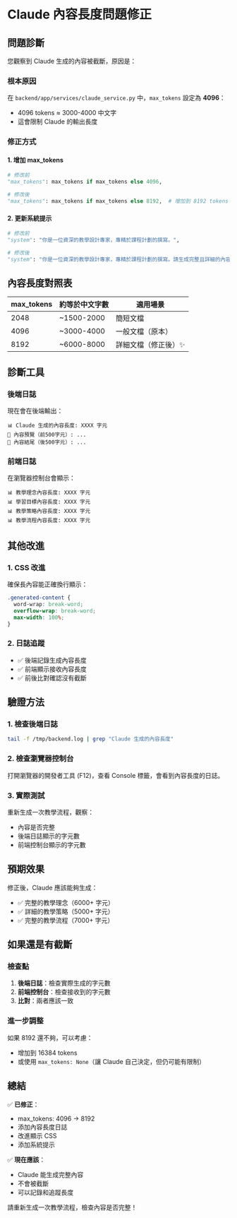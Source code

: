 # Claude 內容長度問題修正

## 問題診斷

您觀察到 Claude 生成的內容被截斷，原因是：

### 根本原因

在 `backend/app/services/claude_service.py` 中，`max_tokens` 設定為 **4096**：

- 4096 tokens ≈ 3000-4000 中文字
- 這會限制 Claude 的輸出長度

### 修正方式

#### 1. 增加 max_tokens

```python
# 修改前
"max_tokens": max_tokens if max_tokens else 4096,

# 修改後
"max_tokens": max_tokens if max_tokens else 8192,  # 增加到 8192 tokens
```

#### 2. 更新系統提示

```python
# 修改前
"system": "你是一位資深的教學設計專家，專精於課程計劃的撰寫。",

# 修改後
"system": "你是一位資深的教學設計專家，專精於課程計劃的撰寫。請生成完整且詳細的內容。",
```

## 內容長度對照表

| max_tokens | 約等於中文字數 | 適用場景             |
| ---------- | -------------- | -------------------- |
| 2048       | ~1500-2000     | 簡短文檔             |
| 4096       | ~3000-4000     | 一般文檔（原本）     |
| 8192       | ~6000-8000     | 詳細文檔（修正後）✨ |

## 診斷工具

### 後端日誌

現在會在後端輸出：

```
📊 Claude 生成的內容長度: XXXX 字元
📝 內容預覽（前500字元）: ...
📝 內容結尾（後500字元）: ...
```

### 前端日誌

在瀏覽器控制台會顯示：

```
📊 教學理念內容長度: XXXX 字元
📊 學習目標內容長度: XXXX 字元
📊 教學策略內容長度: XXXX 字元
📊 教學流程內容長度: XXXX 字元
```

## 其他改進

### 1. CSS 改進

確保長內容能正確換行顯示：

```css
.generated-content {
  word-wrap: break-word;
  overflow-wrap: break-word;
  max-width: 100%;
}
```

### 2. 日誌追蹤

- ✅ 後端記錄生成內容長度
- ✅ 前端顯示接收內容長度
- ✅ 前後比對確認沒有截斷

## 驗證方法

### 1. 檢查後端日誌

```bash
tail -f /tmp/backend.log | grep "Claude 生成的內容長度"
```

### 2. 檢查瀏覽器控制台

打開瀏覽器的開發者工具 (F12)，查看 Console 標籤，會看到內容長度的日誌。

### 3. 實際測試

重新生成一次教學流程，觀察：

- 內容是否完整
- 後端日誌顯示的字元數
- 前端控制台顯示的字元數

## 預期效果

修正後，Claude 應該能夠生成：

- ✅ 完整的教學理念（6000+ 字元）
- ✅ 詳細的教學策略（5000+ 字元）
- ✅ 完整的教學流程（7000+ 字元）

## 如果還是有截斷

### 檢查點

1. **後端日誌**：檢查實際生成的字元數
2. **前端控制台**：檢查接收到的字元數
3. **比對**：兩者應該一致

### 進一步調整

如果 8192 還不夠，可以考慮：

- 增加到 16384 tokens
- 或使用 `max_tokens: None`（讓 Claude 自己決定，但仍可能有限制）

## 總結

✅ **已修正**：

- max_tokens: 4096 → 8192
- 添加內容長度日誌
- 改進顯示 CSS
- 添加系統提示

✅ **現在應該**：

- Claude 能生成完整內容
- 不會被截斷
- 可以記錄和追蹤長度

請重新生成一次教學流程，檢查內容是否完整！
